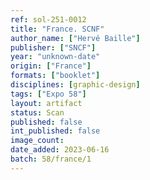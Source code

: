 ```yaml
---
ref: sol-251-0012
title: "France. SCNF"
author_name: ["Hervé Baille"]
publisher: ["SNCF"]
year: "unknown-date"
origin: ["France"]
formats: ["booklet"]
disciplines: [graphic-design]
tags: ["Expo 58"]
layout: artifact
status: Scan
published: false
int_published: false
image_count:
date_added: 2023-06-16
batch: 58/france/1
---
```

